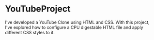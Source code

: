 # YouTubeProject

I've developed a YouTube Clone using HTML and CSS. With this project, I've explored how to configure a CPU digestable HTML file
and apply different CSS styles to it. 

